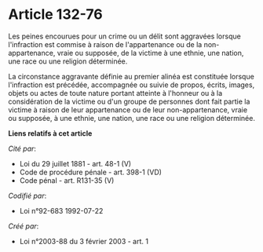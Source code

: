 # Article 132-76

Les peines encourues pour un crime ou un délit sont aggravées lorsque l'infraction est commise à raison de l'appartenance ou
de la non-appartenance, vraie ou supposée, de la victime à une ethnie, une nation, une race ou une religion déterminée.

La circonstance aggravante définie au premier alinéa est constituée lorsque l'infraction est précédée, accompagnée ou suivie
de propos, écrits, images, objets ou actes de toute nature portant atteinte à l'honneur ou à la considération de la victime
ou d'un groupe de personnes dont fait partie la victime à raison de leur appartenance ou de leur non-appartenance, vraie ou
supposée, à une ethnie, une nation, une race ou une religion déterminée.

**Liens relatifs à cet article**

_Cité par_:

  - Loi du 29 juillet 1881 - art. 48-1 (V)
  - Code de procédure pénale - art. 398-1 (VD)
  - Code pénal - art. R131-35 (V)

_Codifié par_:

  - Loi n°92-683 1992-07-22

_Créé par_:

  - Loi n°2003-88 du 3 février 2003 - art. 1
